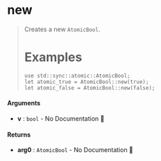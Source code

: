 # new

>  Creates a new `AtomicBool`.
>  # Examples
>  ```
>  use std::sync::atomic::AtomicBool;
>  let atomic_true = AtomicBool::new(true);
>  let atomic_false = AtomicBool::new(false);
>  ```

#### Arguments

- **v** : `bool` \- No Documentation 🚧

#### Returns

- **arg0** : `AtomicBool` \- No Documentation 🚧
